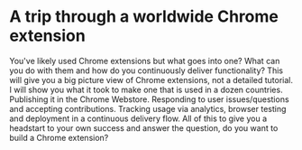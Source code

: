 # A trip through a worldwide Chrome extension

You've likely used Chrome extensions but what goes into one? What can you do with them and how do you continuously deliver functionality? This will give you a big picture view of Chrome extensions, not a detailed tutorial. I will show you what it took to make one that is used in a dozen countries. Publishing it in the Chrome Webstore. Responding to user issues/questions and accepting contributions. Tracking usage via analytics, browser testing and deployment in a continuous delivery flow. All of this to give you a headstart to your own success and answer the question, do you want to build a Chrome extension?
